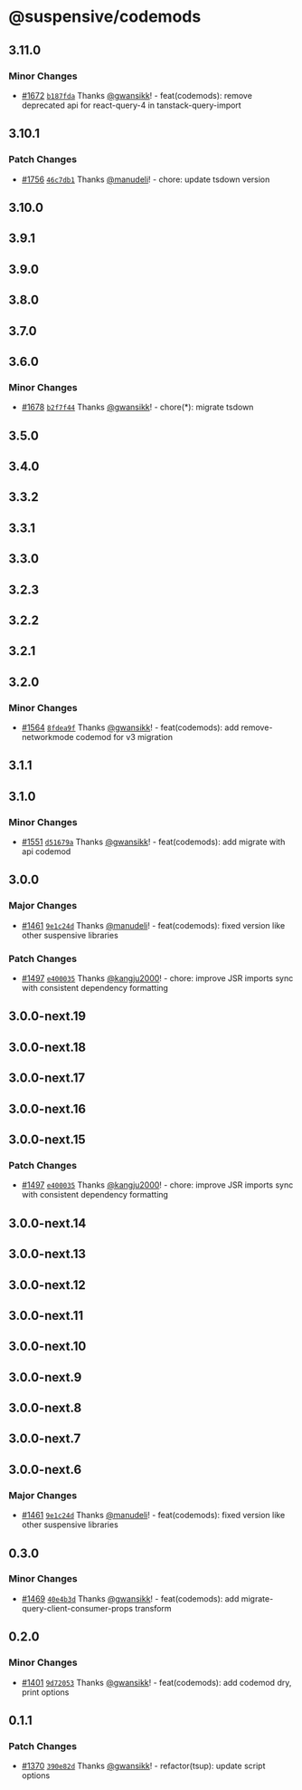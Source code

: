 # @suspensive/codemods

## 3.11.0

### Minor Changes

- [#1672](https://github.com/toss/suspensive/pull/1672) [`b187fda`](https://github.com/toss/suspensive/commit/b187fdafa29a4788d3e48791912db54b0afe9737) Thanks [@gwansikk](https://github.com/gwansikk)! - feat(codemods): remove deprecated api for react-query-4 in tanstack-query-import

## 3.10.1

### Patch Changes

- [#1756](https://github.com/toss/suspensive/pull/1756) [`46c7db1`](https://github.com/toss/suspensive/commit/46c7db14b4f9f8ccb0e1146524db91e719265ead) Thanks [@manudeli](https://github.com/manudeli)! - chore: update tsdown version

## 3.10.0

## 3.9.1

## 3.9.0

## 3.8.0

## 3.7.0

## 3.6.0

### Minor Changes

- [#1678](https://github.com/toss/suspensive/pull/1678) [`b2f7f44`](https://github.com/toss/suspensive/commit/b2f7f44f69768aaf92bf20fc52e15f2b573e7664) Thanks [@gwansikk](https://github.com/gwansikk)! - chore(\*): migrate tsdown

## 3.5.0

## 3.4.0

## 3.3.2

## 3.3.1

## 3.3.0

## 3.2.3

## 3.2.2

## 3.2.1

## 3.2.0

### Minor Changes

- [#1564](https://github.com/toss/suspensive/pull/1564) [`8fdea9f`](https://github.com/toss/suspensive/commit/8fdea9f6d2d9e90c9d986d0a1b518428a8ab87f6) Thanks [@gwansikk](https://github.com/gwansikk)! - feat(codemods): add remove-networkmode codemod for v3 migration

## 3.1.1

## 3.1.0

### Minor Changes

- [#1551](https://github.com/toss/suspensive/pull/1551) [`d51679a`](https://github.com/toss/suspensive/commit/d51679a774fe3da63acd34c72af2668945a880db) Thanks [@gwansikk](https://github.com/gwansikk)! - feat(codemods): add migrate with api codemod

## 3.0.0

### Major Changes

- [#1461](https://github.com/toss/suspensive/pull/1461) [`9e1c24d`](https://github.com/toss/suspensive/commit/9e1c24dc93b70856c93f44d8b1871a0f10452a8b) Thanks [@manudeli](https://github.com/manudeli)! - feat(codemods): fixed version like other suspensive libraries

### Patch Changes

- [#1497](https://github.com/toss/suspensive/pull/1497) [`e400035`](https://github.com/toss/suspensive/commit/e4000352b7d3e42f0164983cca2bcde9fd24751c) Thanks [@kangju2000](https://github.com/kangju2000)! - chore: improve JSR imports sync with consistent dependency formatting

## 3.0.0-next.19

## 3.0.0-next.18

## 3.0.0-next.17

## 3.0.0-next.16

## 3.0.0-next.15

### Patch Changes

- [#1497](https://github.com/toss/suspensive/pull/1497) [`e400035`](https://github.com/toss/suspensive/commit/e4000352b7d3e42f0164983cca2bcde9fd24751c) Thanks [@kangju2000](https://github.com/kangju2000)! - chore: improve JSR imports sync with consistent dependency formatting

## 3.0.0-next.14

## 3.0.0-next.13

## 3.0.0-next.12

## 3.0.0-next.11

## 3.0.0-next.10

## 3.0.0-next.9

## 3.0.0-next.8

## 3.0.0-next.7

## 3.0.0-next.6

### Major Changes

- [#1461](https://github.com/toss/suspensive/pull/1461) [`9e1c24d`](https://github.com/toss/suspensive/commit/9e1c24dc93b70856c93f44d8b1871a0f10452a8b) Thanks [@manudeli](https://github.com/manudeli)! - feat(codemods): fixed version like other suspensive libraries

## 0.3.0

### Minor Changes

- [#1469](https://github.com/toss/suspensive/pull/1469) [`40e4b3d`](https://github.com/toss/suspensive/commit/40e4b3d8e8292583df6b2409330fbee831c95961) Thanks [@gwansikk](https://github.com/gwansikk)! - feat(codemods): add migrate-query-client-consumer-props transform

## 0.2.0

### Minor Changes

- [#1401](https://github.com/toss/suspensive/pull/1401) [`9d72053`](https://github.com/toss/suspensive/commit/9d72053bd3f51cf00b7f33b58ba4dd8167a1577e) Thanks [@gwansikk](https://github.com/gwansikk)! - feat(codemods): add codemod dry, print options

## 0.1.1

### Patch Changes

- [#1370](https://github.com/toss/suspensive/pull/1370) [`390e82d`](https://github.com/toss/suspensive/commit/390e82d57c30e05201d92aaad3a2bd16b9f57bfe) Thanks [@gwansikk](https://github.com/gwansikk)! - refactor(tsup): update script options
